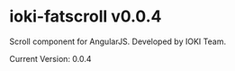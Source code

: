 ioki-fatscroll v0.0.4
==============
Scroll component for AngularJS. Developed by IOKI Team.

Current Version: 0.0.4